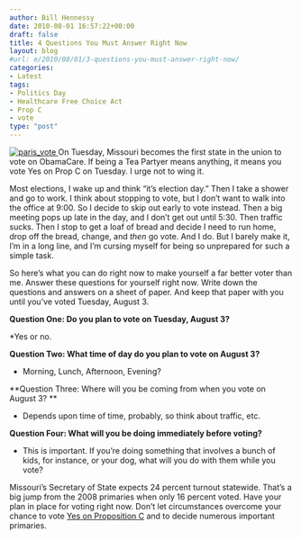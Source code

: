 ```yaml
---
author: Bill Hennessy
date: 2010-08-01 16:57:22+00:00
draft: false
title: 4 Questions You Must Answer Right Now
layout: blog
#url: e/2010/08/01/3-questions-you-must-answer-right-now/
categories:
- Latest
tags:
- Politics Day
- Healthcare Free Choice Act
- Prop C
- vote
type: "post"
---
```


[![paris_vote](https://hennessysview.com/wp-content/uploads/2010/08/paris_vote_thumb.jpg)
](https://hennessysview.com/wp-content/uploads/2010/08/paris_vote.jpg) On Tuesday, Missouri becomes the first state in the union to vote on ObamaCare. If being a Tea Partyer means anything, it means you vote Yes on Prop C on Tuesday. I urge not to wing it.

 

Most elections, I wake up and think “it’s election day.” Then I take a shower and go to work. I think about stopping to vote, but I don’t want to walk into the office at 9:00. So I decide to skip out early to vote instead. Then a big meeting pops up late in the day, and I don’t get out until 5:30. Then traffic sucks. Then I stop to get a loaf of bread and decide I need to run home, drop off the bread, change, and _then_ go vote. And I do. But I barely make it, I’m in a long line, and I’m cursing myself for being so unprepared for such a simple task.

 

So here’s what you can do right now to make yourself a far better voter than me. Answer these questions for yourself right now. Write down the questions and answers on a sheet of paper. And keep that paper with you until you’ve voted Tuesday, August 3.

 

**Question One: Do you plan to vote on Tuesday, August 3?**

 

*Yes or no.

 

**Question Two: What time of day do you plan to vote on August 3?**

 

* Morning, Lunch, Afternoon, Evening?

 

**Question Three: Where will you be coming from when you vote on August 3? **

 

* Depends upon time of time, probably, so think about traffic, etc.

 

**Question Four: What will you be doing immediately before voting?**

 

* This is important. If you’re doing something that involves a bunch of kids, for instance, or your dog, what will you do with them while you vote?

 

Missouri’s Secretary of State expects 24 percent turnout statewide. That’s a big jump from the 2008 primaries when only 16 percent voted. Have your plan in place for voting right now. Don’t let circumstances overcome your chance to vote [Yes on Proposition C](https://www.mohealthfreedom.org/) and to decide numerous important primaries.
